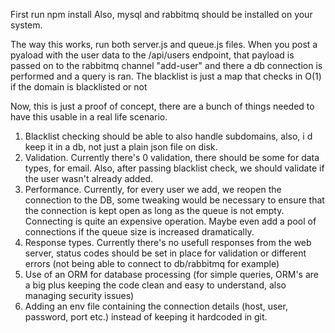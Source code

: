 First run npm install
Also, mysql and rabbitmq should be installed on your system.


The way this works, run both server.js and queue.js files. When you post a pyaload with the user data to the /api/users endpoint, that payload is passed on to the rabbitmq channel "add-user" and there a db connection is performed and a query is ran. The blacklist is just a map that checks in O(1) if the domain is blacklisted or not

Now, this is just a proof of concept, there are a bunch of things needed to have this usable in a real life scenario.

1. Blacklist checking should be able to also handle subdomains, also, i d keep it in a db, not just a plain json file on disk.
2. Validation. Currently there's 0 validation, there should be some for data types, for email. Also, after passing blacklist check, we should validate if the user wasn't already added.
3. Performance. Currently, for every user we add, we reopen the connection to the DB, some tweaking would be necessary to ensure that the connection is kept open as long as the queue is not empty. Connecting is quite an expensive operation. Maybe even add a pool of connections if the queue size is increased dramatically.
4. Response types. Currently there's no usefull responses from the web server, status codes should be set in place for validation or different errors (not being able to connect to db/rabbitmq for example)
5. Use of an ORM for database processing (for simple queries, ORM's are a big plus keeping the code clean and easy to understand, also managing security issues)
6. Adding an env file containing the connection details (host, user, password, port etc.) instead of keeping it hardcoded in git.